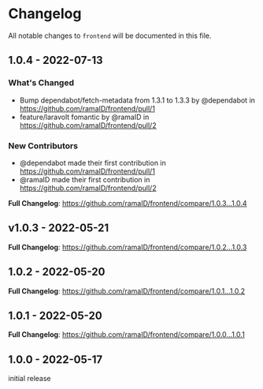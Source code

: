 # Changelog

All notable changes to `frontend` will be documented in this file.

## 1.0.4 - 2022-07-13

### What's Changed

- Bump dependabot/fetch-metadata from 1.3.1 to 1.3.3 by @dependabot in https://github.com/ramaID/frontend/pull/1
- feature/laravolt fomantic by @ramaID in https://github.com/ramaID/frontend/pull/2

### New Contributors

- @dependabot made their first contribution in https://github.com/ramaID/frontend/pull/1
- @ramaID made their first contribution in https://github.com/ramaID/frontend/pull/2

**Full Changelog**: https://github.com/ramaID/frontend/compare/1.0.3...1.0.4

## v1.0.3 - 2022-05-21

**Full Changelog**: https://github.com/ramaID/frontend/compare/1.0.2...1.0.3

## 1.0.2 - 2022-05-20

**Full Changelog**: https://github.com/ramaID/frontend/compare/1.0.1...1.0.2

## 1.0.1 - 2022-05-20

**Full Changelog**: https://github.com/ramaID/frontend/compare/1.0.0...1.0.1

## 1.0.0 - 2022-05-17

initial release
